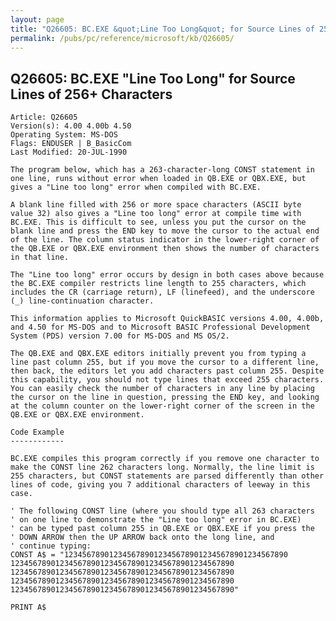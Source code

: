 ```yaml
---
layout: page
title: "Q26605: BC.EXE &quot;Line Too Long&quot; for Source Lines of 256+ Characters"
permalink: /pubs/pc/reference/microsoft/kb/Q26605/
---
```


## Q26605: BC.EXE &quot;Line Too Long&quot; for Source Lines of 256+ Characters

	Article: Q26605
	Version(s): 4.00 4.00b 4.50
	Operating System: MS-DOS
	Flags: ENDUSER | B_BasicCom
	Last Modified: 20-JUL-1990
	
	The program below, which has a 263-character-long CONST statement in
	one line, runs without error when loaded in QB.EXE or QBX.EXE, but
	gives a "Line too long" error when compiled with BC.EXE.
	
	A blank line filled with 256 or more space characters (ASCII byte
	value 32) also gives a "Line too long" error at compile time with
	BC.EXE. This is difficult to see, unless you put the cursor on the
	blank line and press the END key to move the cursor to the actual end
	of the line. The column status indicator in the lower-right corner of
	the QB.EXE or QBX.EXE environment then shows the number of characters
	in that line.
	
	The "Line too long" error occurs by design in both cases above because
	the BC.EXE compiler restricts line length to 255 characters, which
	includes the CR (carriage return), LF (linefeed), and the underscore
	(_) line-continuation character.
	
	This information applies to Microsoft QuickBASIC versions 4.00, 4.00b,
	and 4.50 for MS-DOS and to Microsoft BASIC Professional Development
	System (PDS) version 7.00 for MS-DOS and MS OS/2.
	
	The QB.EXE and QBX.EXE editors initially prevent you from typing a
	line past column 255, but if you move the cursor to a different line,
	then back, the editors let you add characters past column 255. Despite
	this capability, you should not type lines that exceed 255 characters.
	You can easily check the number of characters in any line by placing
	the cursor on the line in question, pressing the END key, and looking
	at the column counter on the lower-right corner of the screen in the
	QB.EXE or QBX.EXE environment.
	
	Code Example
	------------
	
	BC.EXE compiles this program correctly if you remove one character to
	make the CONST line 262 characters long. Normally, the line limit is
	255 characters, but CONST statements are parsed differently than other
	lines of code, giving you 7 additional characters of leeway in this
	case.
	
	' The following CONST line (where you should type all 263 characters
	' on one line to demonstrate the "Line too long" error in BC.EXE)
	' can be typed past column 255 in QB.EXE or QBX.EXE if you press the
	' DOWN ARROW then the UP ARROW back onto the long line, and
	' continue typing:
	CONST A$ = "12345678901234567890123456789012345678901234567890
	12345678901234567890123456789012345678901234567890
	12345678901234567890123456789012345678901234567890
	12345678901234567890123456789012345678901234567890
	12345678901234567890123456789012345678901234567890"
	
	PRINT A$

